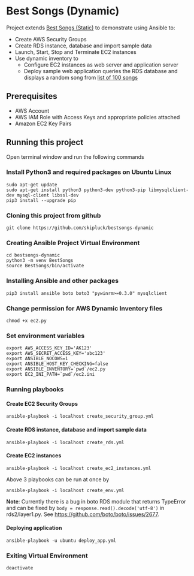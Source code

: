 # Best Songs (Dynamic)
Project extends [Best Songs (Static)](https://github.com/skipluck/bestsongs-static) to demonstrate using Ansible to:
* Create AWS Security Groups
* Create RDS instance, database and import sample data
* Launch, Start, Stop and Terminate EC2 instances
* Use dynamic inventory to
  * Configure EC2 instances as web server and application server
  * Deploy sample web application queries the RDS database and displays a random song from [list of 100 songs](http://www.johnsandford.org/prey16x1.html)

## Prerequisites
* AWS Account
* AWS IAM Role with Access Keys and appropriate policies attached
* Amazon EC2 Key Pairs

## Running this project
Open terminal window and run the following commands

### Install Python3 and required packages on Ubuntu Linux
````
sudo apt-get update
sudo apt-get install python3 python3-dev python3-pip libmysqlclient-dev mysql-client libssl-dev
pip3 install --upgrade pip
````
### Cloning this project from github
````
git clone https://github.com/skipluck/bestsongs-dynamic
````

### Creating Ansible Project Virtual Environment
````
cd bestsongs-dynamic
python3 -m venv BestSongs
source BestSongs/bin/activate
````

### Installing Ansible and other packages
````
pip3 install ansible boto boto3 "pywinrm>=0.3.0" mysqlclient
````

### Change permission for AWS Dynamic Inventory files
````
chmod +x ec2.py
````
### Set environment variables
````
export AWS_ACCESS_KEY_ID='AK123'
export AWS_SECRET_ACCESS_KEY='abc123'
export ANSIBLE_NOCOWS=1
export ANSIBLE_HOST_KEY_CHECKING=false
export ANSIBLE_INVENTORY=`pwd`/ec2.py
export EC2_INI_PATH=`pwd`/ec2.ini
````

### Running playbooks
#### Create EC2 Security Groups
````
ansible-playbook -i localhost create_security_group.yml
````
#### Create RDS instance, database and import sample data
````
ansible-playbook -i localhost create_rds.yml
````
#### Create EC2 instances
````
ansible-playbook -i localhost create_ec2_instances.yml
````
Above 3 playbooks can be run at once by
````
ansible-playbook -i localhost create_env.yml
````
**Note**: Currently there is a bug in boto RDS module that returns TypeError and can be fixed by
``body = response.read().decode('utf-8')`` in rds2/layer1.py. See https://github.com/boto/boto/issues/2677.

#### Deploying application
````
ansible-playbook -u ubuntu deploy_app.yml
````

### Exiting Virtual Environment
````
deactivate
````

